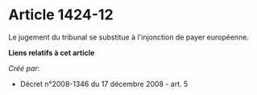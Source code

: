 # Article 1424-12

Le jugement du tribunal se substitue à l'injonction de payer européenne.

**Liens relatifs à cet article**

_Créé par_:

  - Décret n°2008-1346 du 17 décembre 2008 - art. 5
